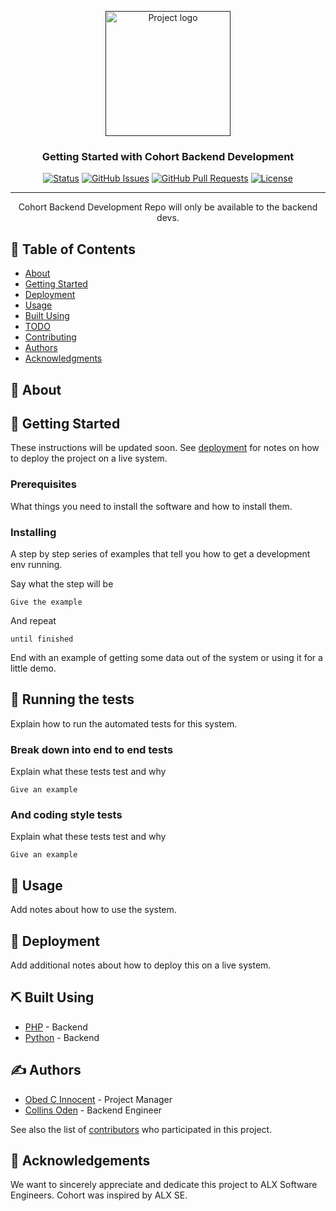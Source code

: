 <p align="center">
  <a href="" rel="noopener">
 <img width=200px height=200px src="https://i.imgur.com/6wj0hh6.jpg" alt="Project logo"></a>
</p>

<h3 align="center">Getting Started with Cohort Backend Development</h3>

<div align="center">

[![Status](https://img.shields.io/badge/status-active-success.svg)]()
[![GitHub Issues](https://img.shields.io/github/issues/kylelobo/The-Documentation-Compendium.svg)](https://github.com/Cohort6-lab/Cohort-Backend-Dev/issues)
[![GitHub Pull Requests](https://img.shields.io/github/issues-pr/kylelobo/The-Documentation-Compendium.svg)](https://github.com/Cohort6-lab/Cohort-Backend-Dev/pulls)
[![License](https://img.shields.io/badge/license-MIT-blue.svg)](/LICENSE)

</div>

---

<p align="center"> Cohort Backend Development Repo will only be available to the backend devs.
    <br>
</p>

## 📝 Table of Contents

- [About](#about)
- [Getting Started](#getting_started)
- [Deployment](#deployment)
- [Usage](#usage)
- [Built Using](#built_using)
- [TODO](../TODO.md)
- [Contributing](../CONTRIBUTING.md)
- [Authors](#authors)
- [Acknowledgments](#acknowledgement)

## 🧐 About <a name = "about"></a>


## 🏁 Getting Started <a name = "getting_started"></a>

These instructions will be updated soon. See [deployment](#deployment) for notes on how to deploy the project on a live system.

### Prerequisites

What things you need to install the software and how to install them.



### Installing

A step by step series of examples that tell you how to get a development env running.

Say what the step will be

```
Give the example
```

And repeat

```
until finished
```

End with an example of getting some data out of the system or using it for a little demo.

## 🔧 Running the tests <a name = "tests"></a>

Explain how to run the automated tests for this system.

### Break down into end to end tests

Explain what these tests test and why

```
Give an example
```

### And coding style tests

Explain what these tests test and why

```
Give an example
```

## 🎈 Usage <a name="usage"></a>

Add notes about how to use the system.

## 🚀 Deployment <a name = "deployment"></a>

Add additional notes about how to deploy this on a live system.

## ⛏️ Built Using <a name = "built_using"></a>

- [PHP](https://www.php.net/) - Backend
- [Python](https://python.org/) - Backend

## ✍️ Authors <a name = "authors"></a>

- [Obed C Innocent](https://github.com/obed4life) - Project Manager
- [Collins Oden](https://github.com/collinsoden22) - Backend Engineer

See also the list of [contributors](https://github.com/Cohort6-lab/Cohort-Backend-Dev/contributors) who participated in this project.

## 🎉 Acknowledgements <a name = "acknowledgement"></a>

We want to sincerely appreciate and dedicate this project to ALX Software Engineers.
Cohort was inspired by ALX SE.
